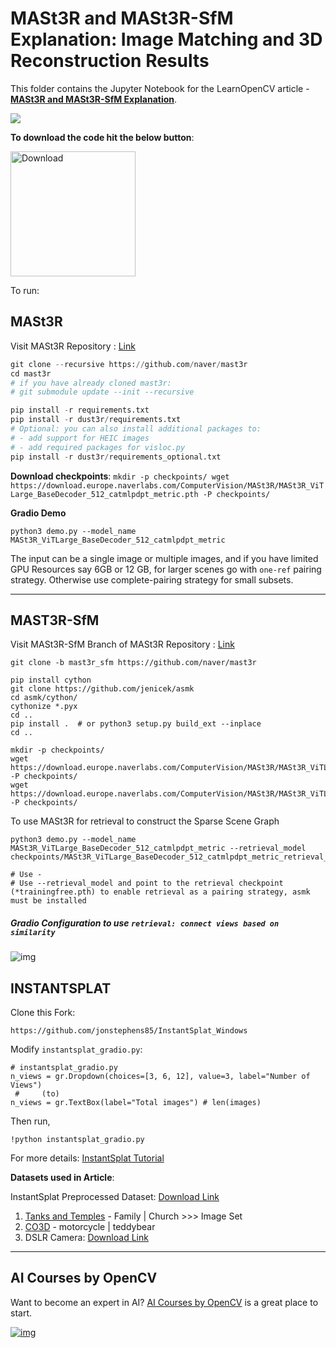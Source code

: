 # MASt3R and MASt3R-SfM Explanation: Image Matching and 3D Reconstruction Results

This folder contains the Jupyter Notebook for the LearnOpenCV article  - **[MASt3R and MASt3R-SfM Explanation](https://learnopencv.com/mast3r-sfm-grounding-image-matching-3d/)**.

<img src="readme_images/feature.gif">

**To download the code hit the below button**:

[<img src="https://learnopencv.com/wp-content/uploads/2022/07/download-button-e1657285155454.png" alt="Download" width="200">](https://www.dropbox.com/scl/fo/fbihe4pjqgi9ki9nk5li8/AAKQOTmpsws9Km99WyZF4RY?rlkey=9aecv2v4z59z2xcu2ghtx6ybs&st=hjb7wlcf&dl=1)

To run:

## **MASt3R**

Visit MASt3R Repository : [Link](https://github.com/naver/mast3r)

```python
git clone --recursive https://github.com/naver/mast3r
cd mast3r
# if you have already cloned mast3r:
# git submodule update --init --recursive
```

```python
pip install -r requirements.txt
pip install -r dust3r/requirements.txt
# Optional: you can also install additional packages to:
# - add support for HEIC images
# - add required packages for visloc.py
pip install -r dust3r/requirements_optional.txt
```

**Download checkpoints**:
`mkdir -p checkpoints/
wget https://download.europe.naverlabs.com/ComputerVision/MASt3R/MASt3R_ViTLarge_BaseDecoder_512_catmlpdpt_metric.pth -P checkpoints/`

**Gradio Demo**

`python3 demo.py --model_name MASt3R_ViTLarge_BaseDecoder_512_catmlpdpt_metric`	

The input can be a single image or multiple images, and if you have limited GPU Resources say 6GB or 12 GB, for larger scenes go with `one-ref` pairing strategy. Otherwise use complete-pairing strategy for small subsets.

---

## **MAST3R-SfM**

Visit MASt3R-SfM Branch of MASt3R Repository : [Link](https://github.com/naver/mast3r/tree/mast3r_sfm)

`git clone -b mast3r_sfm https://github.com/naver/mast3r `

```
pip install cython
git clone https://github.com/jenicek/asmk
cd asmk/cython/
cythonize *.pyx
cd ..
pip install .  # or python3 setup.py build_ext --inplace
cd ..
```

```
mkdir -p checkpoints/
wget https://download.europe.naverlabs.com/ComputerVision/MASt3R/MASt3R_ViTLarge_BaseDecoder_512_catmlpdpt_metric_retrieval_trainingfree.pth -P checkpoints/
wget https://download.europe.naverlabs.com/ComputerVision/MASt3R/MASt3R_ViTLarge_BaseDecoder_512_catmlpdpt_metric_retrieval_codebook.pkl -P checkpoints/
```

To use MASt3R for retrieval to construct the Sparse Scene Graph

```
python3 demo.py --model_name MASt3R_ViTLarge_BaseDecoder_512_catmlpdpt_metric --retrieval_model checkpoints/MASt3R_ViTLarge_BaseDecoder_512_catmlpdpt_metric_retrieval_trainingfree.pth

# Use -
# Use --retrieval_model and point to the retrieval checkpoint (*trainingfree.pth) to enable retrieval as a pairing strategy, asmk must be installed
```

##### Gradio Configuration to use `retrieval: connect views based on similarity`

![img](https://learnopencv.com/wp-content/uploads/2025/03/mast3r-sfm-configurations-scene-graph-retrievalconnect-views-from-graph_-1024x431.png)

## INSTANTSPLAT

Clone this Fork: 	

`https://github.com/jonstephens85/InstantSplat_Windows`

Modify `instantsplat_gradio.py`:

```
# instantsplat_gradio.py 
n_views = gr.Dropdown(choices=[3, 6, 12], value=3, label="Number of Views")
 #     (to)
n_views = gr.TextBox(label="Total images") # len(images)
```

Then run,

`!python instantsplat_gradio.py`

For more details: [InstantSplat Tutorial](https://www.youtube.com/watch?v=VHDq2v8hEA8)

**Datasets used in Article**:

InstantSplat Preprocessed Dataset: [Download Link](https://drive.google.com/file/d/1Z17tIgufz7-eZ-W0md_jUlxq89CD1e5s/view)

1. [Tanks and Temples](https://www.tanksandtemples.org/download/) - Family | Church    >>> Image Set
2. [CO3D](https://ai.meta.com/datasets/co3d-downloads/)   - motorcycle | teddybear
3. DSLR Camera: [ Download Link ](https://www.dropbox.com/scl/fi/ijhlr5n5gevf14ujijc2k/images_fps2.zip?rlkey=ruqy7op8olvfab6lrbodk5kxs&st=77qz1fsl&dl=1)



---

## AI Courses by OpenCV

Want to become an expert in AI? [AI Courses by OpenCV](https://opencv.org/courses/) is a great place to start.

[![img](https://learnopencv.com/wp-content/uploads/2023/01/AI-Courses-By-OpenCV-Github.png)](https://opencv.org/courses/)